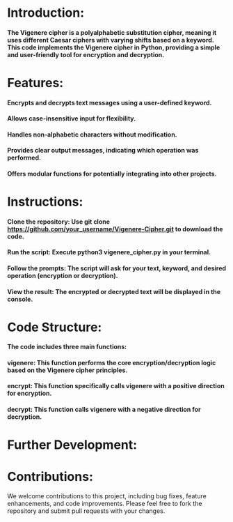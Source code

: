 # Introduction:

#### The Vigenere cipher is a polyalphabetic substitution cipher, meaning it uses different Caesar ciphers with varying shifts based on a keyword. This code implements the Vigenere cipher in Python, providing a simple and user-friendly tool for encryption and decryption.

# Features:

#### Encrypts and decrypts text messages using a user-defined keyword.
#### Allows case-insensitive input for flexibility.
#### Handles non-alphabetic characters without modification.
#### Provides clear output messages, indicating which operation was performed.
#### Offers modular functions for potentially integrating into other projects.

# Instructions:

#### Clone the repository: Use git clone https://github.com/your_username/Vigenere-Cipher.git to download the code.
#### Run the script: Execute python3 vigenere_cipher.py in your terminal.
#### Follow the prompts: The script will ask for your text, keyword, and desired operation (encryption or decryption).
#### View the result: The encrypted or decrypted text will be displayed in the console.

# Code Structure:

#### The code includes three main functions:

#### vigenere: This function performs the core encryption/decryption logic based on the Vigenere cipher principles.
#### encrypt: This function specifically calls vigenere with a positive direction for encryption.
#### decrypt: This function calls vigenere with a negative direction for decryption.

# Further Development:

# Contributions:

We welcome contributions to this project, including bug fixes, feature enhancements, and code improvements. Please feel free to fork the repository and submit pull requests with your changes.
